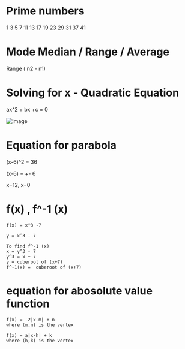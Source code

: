 # Prime numbers

  1 3 5 7 11 13 17 19 23 29 31 37 41 


# Mode Median / Range / Average

  Range ( n2 - n1)
  
# Solving for x - Quadratic Equation

  ax^2 + bx +c = 0
  
![image](https://user-images.githubusercontent.com/44506513/97133902-a75d0300-1708-11eb-810e-5259765556d4.png)
  
# Equation for parabola

  (x-6)^2 = 36
  
  (x-6) = +- 6
  
  x=12, x=0
  
# f(x) , f^-1 (x)

    f(x) = x^3 -7
  
    y = x^3 - 7
    
    To find f^-1 (x)
    x = y^3 - 7
    y^3 = x + 7
    y = cuberoot of (x+7)
    f^-1(x) =  cuberoot of (x+7)
    
    
# equation for abosolute value function

    f(x) = -2|x-m| + n
    where (m,n) is the vertex
    
    f(x) = a|x-h| + k
    where (h,k) is the vertex
    
